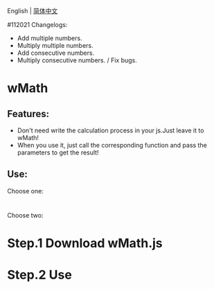 English | [简体中文](./README_CN.md)

#112021 Changelogs:
+ Add multiple numbers.
+ Multiply multiple numbers.
+ Add consecutive numbers.
+ Multiply consecutive numbers.
/ Fix bugs.

wMath
========================================

## Features:

  - Don't need write the calculation process in your js.Just leave it to wMath!
  - When you use it, just call the corresponding function and pass the parameters to get the result!

## Use:

Choose one: 

# <script src="http://raw.githack.com/Wuyingqwq/wMath/main/wMath/wMath.js"></script> 

Choose two: 

# Step.1 Download wMath.js 

# Step.2 Use <script> introduce wMath.js
  
# Step.3 Now you can use wMath to code your website!
  
## Notices:
  - When you use the eq object,you must introduce Algebra.js.
  - Algebra.js:https://github.com/nicolewhite/algebra.js
